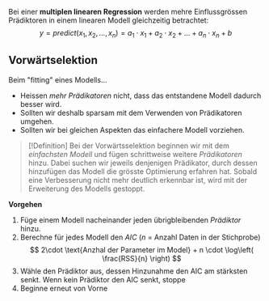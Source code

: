 Bei einer **multiplen linearen Regression** werden mehre Einflussgrössen Prädiktoren in einem linearen Modell gleichzeitig betrachtet:
$$
y=predict(x_{1},x_{2},\dots,x_{n})=a_{1}\cdot x_{1}+a_{2}\cdot x_{2}+\dots+a_{n}\cdot x_{n}+b
$$

## Vorwärtselektion
Beim "fitting" eines Modells...

- Heissen _mehr Prädikatoren_ nicht, dass das entstandene Modell dadurch besser wird.
- Sollten wir deshalb sparsam mit dem Verwenden von Prädikatoren umgehen.
- Sollten wir bei gleichen Aspekten das einfachere Modell vorziehen.
>[!Definition]
>Bei der Vorwärtsselektion beginnen wir mit dem _einfachsten Modell_ und fügen schrittweise weitere *Prädikatoren* hinzu. Dabei suchen wir jeweils denjenigen Prädikator, durch dessen hinzufügen das Modell die grösste Optimierung erfahren hat.
Sobald eine Verbesserung nicht mehr deutlich erkennbar ist, wird mit der Erweiterung des Modells gestoppt.

**Vorgehen**
1. Füge einem Modell nacheinander jeden übrigbleibenden _Prädiktor_ hinzu.
2. Berechne für jedes Modell den $AIC$ ($n$ = Anzahl Daten in der Stichprobe)
$$
2\cdot \text{Anzhal der Parameter im Model} + n \cdot \log\left( \frac{RSS}{n} \right)
$$
3. Wähle den Prädiktor aus, dessen Hinzunahme den AIC am stärksten senkt. Wenn kein Prädiktor den AIC senkt, stoppe
4. Beginne erneut von Vorne